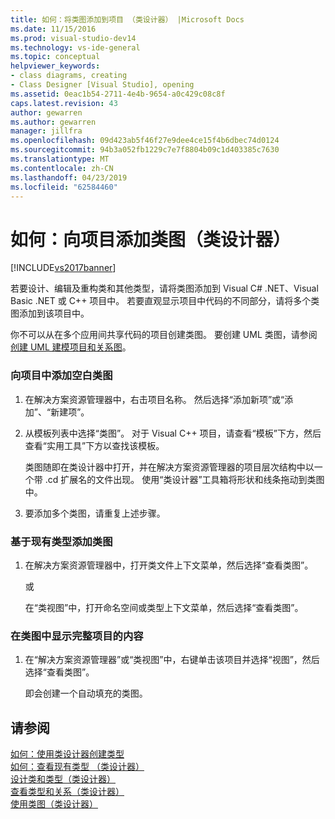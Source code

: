 ```yaml
---
title: 如何：将类图添加到项目 （类设计器） |Microsoft Docs
ms.date: 11/15/2016
ms.prod: visual-studio-dev14
ms.technology: vs-ide-general
ms.topic: conceptual
helpviewer_keywords:
- class diagrams, creating
- Class Designer [Visual Studio], opening
ms.assetid: 0eac1b54-2711-4e4b-9654-a0c429c08c8f
caps.latest.revision: 43
author: gewarren
ms.author: gewarren
manager: jillfra
ms.openlocfilehash: 09d423ab5f46f27e9dee4ce15f4b6dbec74d0124
ms.sourcegitcommit: 94b3a052fb1229c7e7f8804b09c1d403385c7630
ms.translationtype: MT
ms.contentlocale: zh-CN
ms.lasthandoff: 04/23/2019
ms.locfileid: "62584460"
---
```

# <a name="how-to-add-class-diagrams-to-projects-class-designer"></a>如何：向项目添加类图（类设计器）
[!INCLUDE[vs2017banner](../includes/vs2017banner.md)]

若要设计、编辑及重构类和其他类型，请将类图添加到 Visual C# .NET、Visual Basic .NET 或 C++ 项目中。 若要直观显示项目中代码的不同部分，请将多个类图添加到该项目中。  
  
 你不可以从在多个应用间共享代码的项目创建类图。 要创建 UML 类图，请参阅[创建 UML 建模项目和关系图](../modeling/create-uml-modeling-projects-and-diagrams.md)。  
  
### <a name="to-add-a-blank-class-diagram-to-a-project"></a>向项目中添加空白类图  
  
1. 在解决方案资源管理器中，右击项目名称。 然后选择“添加新项”或“添加”、“新建项”。  
  
2. 从模板列表中选择“类图”。 对于 Visual C++ 项目，请查看“模板”下方，然后查看“实用工具”下方以查找该模板。  
  
     类图随即在类设计器中打开，并在解决方案资源管理器的项目层次结构中以一个带 .cd 扩展名的文件出现。 使用“类设计器”工具箱将形状和线条拖动到类图中。  
  
3. 要添加多个类图，请重复上述步骤。  
  
### <a name="to-add-a-class-diagram-based-on-existing-types"></a>基于现有类型添加类图  
  
1. 在解决方案资源管理器中，打开类文件上下文菜单，然后选择“查看类图”。  
  
     或  
  
     在“类视图”中，打开命名空间或类型上下文菜单，然后选择“查看类图”。  
  
### <a name="to-display-the-contents-of-a-complete-project-in-a-class-diagram"></a>在类图中显示完整项目的内容  
  
1. 在“解决方案资源管理器”或“类视图”中，右键单击该项目并选择“视图”，然后选择“查看类图”。  
  
     即会创建一个自动填充的类图。  
  
## <a name="see-also"></a>请参阅  
 [如何：使用类设计器创建类型](../ide/how-to-create-types-by-using-class-designer.md)   
 [如何：查看现有类型 （类设计器）](../ide/how-to-view-existing-types-class-designer.md)   
 [设计类和类型（类设计器）](../ide/designing-classes-and-types-class-designer.md)   
 [查看类型和关系（类设计器）](../ide/viewing-types-and-relationships-class-designer.md)   
 [使用类图（类设计器）](../ide/working-with-class-diagrams-class-designer.md)
